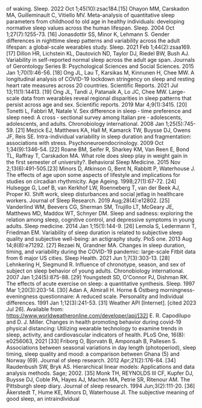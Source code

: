 of
waking.
Sleep.
2022
Oct
1;45(10):zsac184.[15]
Ohayon
MM,
Carskadon
MA,
Guilleminault
C,
Vitiello
MV.
Meta-analysis
of
quantitative
sleep
parameters
from
childhood
to
old
age
in
healthy
individuals:
developing
normative
sleep
values
across
the
human
lifespan.
Sleep.
2004
Oct
1;27(7):1255-73.
[16]
Jonasdottir
SS,
Minor
K,
Lehmann
S.
Gender
differences
in
nighttime
sleep
patterns
and
variability
across
the
adult
lifespan:
a
global-scale
wearables
study.
Sleep.
2021
Feb
1;44(2):zsaa169.
[17]
Dillon
HR,
Lichstein
KL,
Dautovich
ND,
Taylor
DJ,
Riedel
BW,
Bush
AJ.
Variability
in
self-reported
normal
sleep
across
the
adult
age
span.
Journals
of
Gerontology
Series
B:
Psychological
Sciences
and
Social
Sciences.
2015
Jan
1;70(1):46-56.
[18]
Ong
JL,
Lau
T,
Karsikas
M,
Kinnunen
H,
Chee
MW.
A
longitudinal
analysis
of
COVID-19
lockdown
stringency
on
sleep
and
resting
heart
rate
measures
across
20
countries.
Scientific
Reports.
2021
Jul
13;11(1):14413.
[19]
Ong
JL,
Tandi
J,
Patanaik
A,
Lo
JC,
Chee
MW.
Large-scale
data
from
wearables
reveal
regional
disparities
in
sleep
patterns
that
persist
across
age
and
sex.
Scientific
reports.
2019
Mar
4;9(1):3415.
[20]
Tonetti
L,
Fabbri
M,
Natale
V.
Sex
difference
in
sleep
‐
time
preference
and
sleep
need:
A
cross
‐
sectional
survey
among
Italian
pre
‐
adolescents,
adolescents,
and
adults.
Chronobiology
international.
2008
Jan
1;25(5):745-59.
[21]
Mezick
EJ,
Matthews
KA,
Hall
M,
Kamarck
TW,
Buysse
DJ,
Owens
JF,
Reis
SE.
Intra-individual
variability
in
sleep
duration
and
fragmentation:
associations
with
stress.
Psychoneuroendocrinology.
2009
Oct
1;34(9):1346-54.
[22]
Roane
BM,
Seifer
R,
Sharkey
KM,
Van
Reen
E,
Bond
TL,
Raffray
T,
Carskadon
MA.
What
role
does
sleep
play
in
weight
gain
in
the
first
semester
of
university?.
Behavioral
Sleep
Medicine.
2015
Nov
2;13(6):491-505.[23]
Minors
D,
Atkinson
G,
Bent
N,
Rabbitt
P,
Waterhouse
J.
The
effects
of
age
upon
some
aspects
of
lifestyle
and
implications
for
studies
on
circadian
rhythmicity.
Age
Ageing.
1998;27(1):67-72.
[24]
Hulsegge
G,
Loef
B,
van
Kerkhof
LW,
Roenneberg
T,
van
der
Beek
AJ,
Proper
KI.
Shift
work,
sleep
disturbances
and
social
jetlag
in
healthcare
workers.
Journal
of
Sleep
Research.
2019
Aug;28(4):e12802.
[25]
Vanderlind
WM,
Beevers
CG,
Sherman
SM,
Trujillo
LT,
McGeary
JE,
Matthews
MD,
Maddox
WT,
Schnyer
DM.
Sleep
and
sadness:
exploring
the
relation
among
sleep,
cognitive
control,
and
depressive
symptoms
in
young
adults.
Sleep
medicine.
2014
Jan
1;15(1):144-9.
[26]
Lemola
S,
Ledermann
T,
Friedman
EM.
Variability
of
sleep
duration
is
related
to
subjective
sleep
quality
and
subjective
well-being:
an
actigraphy
study.
PloS
one.
2013
Aug
14;8(8):e71292.
[27]
Rezaei
N,
Grandner
MA.
Changes
in
sleep
duration,
timing,
and
variability
during
the
COVID-19
pandemic:
large-scale
Fitbit
data
from
6
major
US
cities.
Sleep
Health.
2021
Jun
1;7(3):303-13.
[28]
Lehnkering
H,
Siegmund
R.
Influence
of
chronotype,
season,
and
sex
of
subject
on
sleep
behavior
of
young
adults.
Chronobiology
international.
2007
Jan
1;24(5):875-88.
[29]
Youngstedt
SD,
O'Connor
PJ,
Dishman
RK.
The
effects
of
acute
exercise
on
sleep:
a
quantitative
synthesis.
Sleep.
1997
Mar
1;20(3):203-14.
[30]
Adan
A,
Almirall
H.
Horne
&
Östberg
morningness-eveningness
questionnaire:
A
reduced
scale.
Personality
and
Individual
differences.
1991
Jan
1;12(3):241-53.
[31]
Weather
API
[Internet].
[cited
2023
Jul
26].
Available
from:
https://www.worldweatheronline.com/developer/api/[32]
E.
R.
Capodilupo
and
D.
J.
Miller.
Changes
in
health
promoting
behavior
during
covid-19
physical
distancing:
Utilizing
wearable
technology
to
examine
trends
in
sleep,
activity,
and
cardiovascular
indicators
of
health.
PLoS
One,
16(8):
e0256063,
2021
[33]
Friborg
O,
Bjorvatn
B,
Amponsah
B,
Pallesen
S.
Associations
between
seasonal
variations
in
day
length
(photoperiod),
sleep
timing,
sleep
quality
and
mood:
a
comparison
between
Ghana
(5)
and
Norway
(69).
Journal
of
sleep
research.
2012
Apr;21(2):176-84.
[34]
Raudenbush
SW,
Bryk
AS.
Hierarchical
linear
models:
Applications
and
data
analysis
methods.
Sage;
2002.
[35]
Monk
TH,
REYNOLDS
III
CF,
Kupfer
DJ,
Buysse
DJ,
Coble
PA,
Hayes
AJ,
Machen
MA,
Petrie
SR,
Ritenour
AM.
The
Pittsburgh
sleep
diary.
Journal
of
sleep
research.
1994
Jun;3(2):111-20.
[36]
Åkerstedt
T,
Hume
KE,
Minors
D,
Waterhouse
JI.
The
subjective
meaning
of
good
sleep,
an
intraindividual